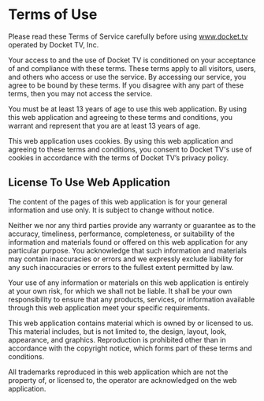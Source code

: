 # Terms of Use

Please read these Terms of Service carefully before using www.docket.tv operated by Docket TV, Inc.

Your access to and the use of Docket TV is conditioned on your acceptance of and compliance with these terms. These terms apply to all visitors, users, and others who access or use the service. By accessing our service, you agree to be bound by these terms. If you disagree with any part of these terms, then you may not access the service.

You must be at least 13 years of age to use this web application. By using this web application and agreeing to these terms and conditions, you warrant and represent that you are at least 13 years of age.

This web application uses cookies. By using this web application and agreeing to these terms and conditions, you consent to Docket TV's use of cookies in accordance with the terms of Docket TV’s privacy policy.

## License To Use Web Application

The content of the pages of this web application is for your general information and use only. It is subject to change without notice.

Neither we nor any third parties provide any warranty or guarantee as to the accuracy, timeliness, performance, completeness, or suitability of the information and materials found or offered on this web application for any particular purpose. You acknowledge that such information and materials may contain inaccuracies or errors and we expressly exclude liability for any such inaccuracies or errors to the fullest extent permitted by law.

Your use of any information or materials on this web application is entirely at your own risk, for which we shall not be liable. It shall be your own responsibility to ensure that any products, services, or information available through this web application meet your specific requirements.

This web application contains material which is owned by or licensed to us. This material includes, but is not limited to, the design, layout, look, appearance, and graphics. Reproduction is prohibited other than in accordance with the copyright notice, which forms part of these terms and conditions.

All trademarks reproduced in this web application which are not the property of, or licensed to, the operator are acknowledged on the web application.
